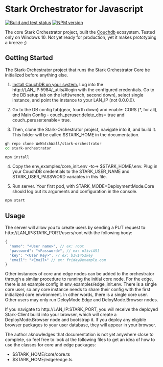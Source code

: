 # Stark Orchestrator for Javascript

[![Build and test status](https://github.com/WeWatchWall/stark-orchestrator/workflows/Lint%20and%20test/badge.svg)](https://github.com/WeWatchWall/stark-orchestrator/actions?query=workflow%3A%22Lint+and+test%22)
[![NPM version](https://img.shields.io/npm/v/stark-orchestrator.svg)](https://www.npmjs.com/package/stark-orchestrator)

The core Stark Orchestrator project, built the [Couchdb](http://couchdb.apache.org/) ecosystem. Tested only on Windows 10. Not yet ready for production, yet it makes prototyping a breeze ;)

## Getting Started

The Stark-Orchestrator project that runs the Stark Orchestrator Core be initialized before anything else.

1. [Install CouchDB on your system.](https://docs.couchdb.org/en/main/install/windows.html) Log into the http://LAN_IP:5984/_utils/#login with the configured credentials. Go to the DB setup tab on the left(wrench, second down), select single instance, and point the instance to your LAN_IP (not 0.0.0.0).

2. Go to the DB config tab(gear, fourth down) and enable: CORS (*, for all), and Main Config - couch_peruser:delete_dbs= true and couch_peruser:enable= true.

3. Then, clone the Stark-Orchestrator project, navigate into it, and build it. This folder will be called $STARK_HOME in the documentation.
  
  ```bash
  gh repo clone WeWatchWall/stark-orchestrator
  cd stark-orchestrator

  npm install
  ```

4. Copy the env_examples/core_init.env -to-> $STARK_HOME/.env. Plug in your CouchDB credentials to the STARK_USER_NAME and STARK_USER_PASSWORD variables in this file.

5. Run server. Your first pod, with STARK_MODE=DeploymentMode.Core should log out its arguments and configuration in the console.

  ```bash
  npm start
  ```

## Usage

The server will allow you to create users by sending a PUT request to http://LAN_IP:STARK_PORT/users/root with the following body:
  
  ```typescript
  {
    "name": "<User name>", // ex: root
    "password": "<Password>", // ex: o1iviA51
    "key": "<User Key>", // ex: b1vI451key
    "email": "<Email>" // ex: friday@example.com
  }
  ```


Other instances of core and edge nodes can be added to the orchestrator through a similar procedure to running the initial core node. For the edge, there is an example config in env_examples/edge_init.env. There is a single core user, so any core instance needs to share their config with the first initialized core environment. In other words, there is a single core user. Other users may only run DeloyMode.Edge and DeloyMode.Browser nodes.

If you navigate to http://LAN_IP:STARK_PORT, you will receive the deployed Stark-Client build into your browser, which will create a DeployMode.Browser node and bootstrap it. If you deploy any eligible browser packages to your user database, they will appear in your browser.

The author aknowledges that documentation is not yet anywhere close to complete, so feel free to look at the following files to get an idea of how to use the classes for core and edge packages:

* $STARK_HOME/core/core.ts
* $STARK_HOME/edge/edge.ts
